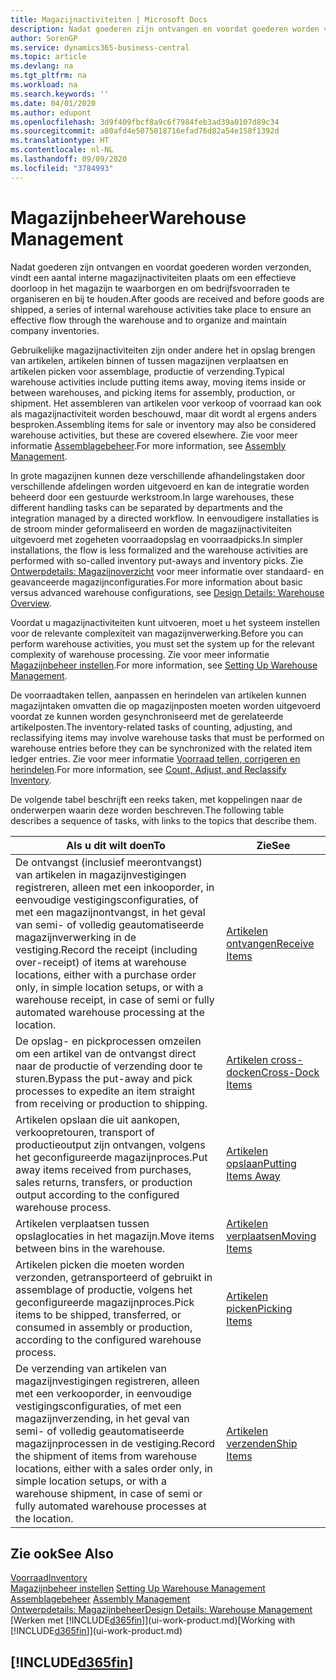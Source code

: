 ```yaml
---
title: Magazijnactiviteiten | Microsoft Docs
description: Nadat goederen zijn ontvangen en voordat goederen worden verzonden, vindt een aantal interne magazijnactiviteiten plaats om een effectieve doorloop in het magazijn te waarborgen en om bedrijfsvoorraden te organiseren en bij te houden.
author: SorenGP
ms.service: dynamics365-business-central
ms.topic: article
ms.devlang: na
ms.tgt_pltfrm: na
ms.workload: na
ms.search.keywords: ''
ms.date: 04/01/2020
ms.author: edupont
ms.openlocfilehash: 3d9f409fbcf8a9c6f7984feb3ad39a0107d89c34
ms.sourcegitcommit: a80afd4e5075018716efad76d82a54e158f1392d
ms.translationtype: HT
ms.contentlocale: nl-NL
ms.lasthandoff: 09/09/2020
ms.locfileid: "3784993"
---
```

# <a name="warehouse-management"></a><span data-ttu-id="4a6d1-103">Magazijnbeheer</span><span class="sxs-lookup"><span data-stu-id="4a6d1-103">Warehouse Management</span></span>
<span data-ttu-id="4a6d1-104">Nadat goederen zijn ontvangen en voordat goederen worden verzonden, vindt een aantal interne magazijnactiviteiten plaats om een effectieve doorloop in het magazijn te waarborgen en om bedrijfsvoorraden te organiseren en bij te houden.</span><span class="sxs-lookup"><span data-stu-id="4a6d1-104">After goods are received and before goods are shipped, a series of internal warehouse activities take place to ensure an effective flow through the warehouse and to organize and maintain company inventories.</span></span>

<span data-ttu-id="4a6d1-105">Gebruikelijke magazijnactiviteiten zijn onder andere het in opslag brengen van artikelen, artikelen binnen of tussen magazijnen verplaatsen en artikelen picken voor assemblage, productie of verzending.</span><span class="sxs-lookup"><span data-stu-id="4a6d1-105">Typical warehouse activities include putting items away, moving items inside or between warehouses, and picking items for assembly, production, or shipment.</span></span> <span data-ttu-id="4a6d1-106">Het assembleren van artikelen voor verkoop of voorraad kan ook als magazijnactiviteit worden beschouwd, maar dit wordt al ergens anders besproken.</span><span class="sxs-lookup"><span data-stu-id="4a6d1-106">Assembling items for sale or inventory may also be considered warehouse activities, but these are covered elsewhere.</span></span> <span data-ttu-id="4a6d1-107">Zie voor meer informatie [Assemblagebeheer](assembly-assemble-items.md).</span><span class="sxs-lookup"><span data-stu-id="4a6d1-107">For more information, see [Assembly Management](assembly-assemble-items.md).</span></span>  

<span data-ttu-id="4a6d1-108">In grote magazijnen kunnen deze verschillende afhandelingstaken door verschillende afdelingen worden uitgevoerd en kan de integratie worden beheerd door een gestuurde werkstroom.</span><span class="sxs-lookup"><span data-stu-id="4a6d1-108">In large warehouses, these different handling tasks can be separated by departments and the integration managed by a directed workflow.</span></span> <span data-ttu-id="4a6d1-109">In eenvoudigere installaties is de stroom minder geformaliseerd en worden de magazijnactiviteiten uitgevoerd met zogeheten voorraadopslag en voorraadpicks.</span><span class="sxs-lookup"><span data-stu-id="4a6d1-109">In simpler installations, the flow is less formalized and the warehouse activities are performed with so-called inventory put-aways and inventory picks.</span></span> <span data-ttu-id="4a6d1-110">Zie [Ontwerpdetails: Magazijnoverzicht](design-details-warehouse-overview.md) voor meer informatie over standaard- en geavanceerde magazijnconfiguraties.</span><span class="sxs-lookup"><span data-stu-id="4a6d1-110">For more information about basic versus advanced warehouse configurations, see [Design Details: Warehouse Overview](design-details-warehouse-overview.md).</span></span>

<span data-ttu-id="4a6d1-111">Voordat u magazijnactiviteiten kunt uitvoeren, moet u het systeem instellen voor de relevante complexiteit van magazijnverwerking.</span><span class="sxs-lookup"><span data-stu-id="4a6d1-111">Before you can perform warehouse activities, you must set the system up for the relevant complexity of warehouse processing.</span></span> <span data-ttu-id="4a6d1-112">Zie voor meer informatie [Magazijnbeheer instellen](warehouse-setup-warehouse.md).</span><span class="sxs-lookup"><span data-stu-id="4a6d1-112">For more information, see [Setting Up Warehouse Management](warehouse-setup-warehouse.md).</span></span>

<span data-ttu-id="4a6d1-113">De voorraadtaken tellen, aanpassen en herindelen van artikelen kunnen magazijntaken omvatten die op magazijnposten moeten worden uitgevoerd voordat ze kunnen worden gesynchroniseerd met de gerelateerde artikelposten.</span><span class="sxs-lookup"><span data-stu-id="4a6d1-113">The inventory-related tasks of counting, adjusting, and reclassifying items may involve warehouse tasks that must be performed on warehouse entries before they can be synchronized with the related item ledger entries.</span></span> <span data-ttu-id="4a6d1-114">Zie voor meer informatie [Voorraad tellen, corrigeren en herindelen](inventory-how-count-adjust-reclassify.md).</span><span class="sxs-lookup"><span data-stu-id="4a6d1-114">For more information, see [Count, Adjust, and Reclassify Inventory](inventory-how-count-adjust-reclassify.md).</span></span>

 <span data-ttu-id="4a6d1-115">De volgende tabel beschrijft een reeks taken, met koppelingen naar de onderwerpen waarin deze worden beschreven.</span><span class="sxs-lookup"><span data-stu-id="4a6d1-115">The following table describes a sequence of tasks, with links to the topics that describe them.</span></span>   

|<span data-ttu-id="4a6d1-116">**Als u dit wilt doen**</span><span class="sxs-lookup"><span data-stu-id="4a6d1-116">**To**</span></span>|<span data-ttu-id="4a6d1-117">**Zie**</span><span class="sxs-lookup"><span data-stu-id="4a6d1-117">**See**</span></span>|  
|------------|-------------|  
|<span data-ttu-id="4a6d1-118">De ontvangst (inclusief meerontvangst) van artikelen in magazijnvestigingen registreren, alleen met een inkooporder, in eenvoudige vestigingsconfiguraties, of met een magazijnontvangst, in het geval van semi- of volledig geautomatiseerde magazijnverwerking in de vestiging.</span><span class="sxs-lookup"><span data-stu-id="4a6d1-118">Record the receipt (including over-receipt) of items at warehouse locations, either with a purchase order only, in simple location setups, or with a warehouse receipt, in case of semi or fully automated warehouse processing at the location.</span></span>|[<span data-ttu-id="4a6d1-119">Artikelen ontvangen</span><span class="sxs-lookup"><span data-stu-id="4a6d1-119">Receive Items</span></span>](warehouse-how-receive-items.md)|
|<span data-ttu-id="4a6d1-120">De opslag- en pickprocessen omzeilen om een artikel van de ontvangst direct naar de productie of verzending door te sturen.</span><span class="sxs-lookup"><span data-stu-id="4a6d1-120">Bypass the put-away and pick processes to expedite an item straight from receiving or production to shipping.</span></span>|[<span data-ttu-id="4a6d1-121">Artikelen cross-docken</span><span class="sxs-lookup"><span data-stu-id="4a6d1-121">Cross-Dock Items</span></span>](warehouse-how-to-cross-dock-items.md)|    
|<span data-ttu-id="4a6d1-122">Artikelen opslaan die uit aankopen, verkoopretouren, transport of productieoutput zijn ontvangen, volgens het geconfigureerde magazijnproces.</span><span class="sxs-lookup"><span data-stu-id="4a6d1-122">Put away items received from purchases, sales returns, transfers, or production output according to the configured warehouse process.</span></span>|[<span data-ttu-id="4a6d1-123">Artikelen opslaan</span><span class="sxs-lookup"><span data-stu-id="4a6d1-123">Putting Items Away</span></span>](warehouse-put-away-items.md)|
|<span data-ttu-id="4a6d1-124">Artikelen verplaatsen tussen opslaglocaties in het magazijn.</span><span class="sxs-lookup"><span data-stu-id="4a6d1-124">Move items between bins in the warehouse.</span></span>|[<span data-ttu-id="4a6d1-125">Artikelen verplaatsen</span><span class="sxs-lookup"><span data-stu-id="4a6d1-125">Moving Items</span></span>](warehouse-move-items.md)|
|<span data-ttu-id="4a6d1-126">Artikelen picken die moeten worden verzonden, getransporteerd of gebruikt in assemblage of productie, volgens het geconfigureerde magazijnproces.</span><span class="sxs-lookup"><span data-stu-id="4a6d1-126">Pick items to be shipped, transferred, or consumed in assembly or production, according to the configured warehouse process.</span></span>|[<span data-ttu-id="4a6d1-127">Artikelen picken</span><span class="sxs-lookup"><span data-stu-id="4a6d1-127">Picking Items</span></span>](warehouse-pick-items.md)|
|<span data-ttu-id="4a6d1-128">De verzending van artikelen van magazijnvestigingen registreren, alleen met een verkooporder, in eenvoudige vestigingsconfiguraties, of met een magazijnverzending, in het geval van semi- of volledig geautomatiseerde magazijnprocessen in de vestiging.</span><span class="sxs-lookup"><span data-stu-id="4a6d1-128">Record the shipment of items from warehouse locations, either with a sales order only, in simple location setups, or with a warehouse shipment, in case of semi or fully automated warehouse processes at the location.</span></span>|[<span data-ttu-id="4a6d1-129">Artikelen verzenden</span><span class="sxs-lookup"><span data-stu-id="4a6d1-129">Ship Items</span></span>](warehouse-how-ship-items.md)|  

## <a name="see-also"></a><span data-ttu-id="4a6d1-130">Zie ook</span><span class="sxs-lookup"><span data-stu-id="4a6d1-130">See Also</span></span>  
[<span data-ttu-id="4a6d1-131">Voorraad</span><span class="sxs-lookup"><span data-stu-id="4a6d1-131">Inventory</span></span>](inventory-manage-inventory.md)  
<span data-ttu-id="4a6d1-132">[Magazijnbeheer instellen](warehouse-setup-warehouse.md)   </span><span class="sxs-lookup"><span data-stu-id="4a6d1-132">[Setting Up Warehouse Management](warehouse-setup-warehouse.md)   </span></span>  
<span data-ttu-id="4a6d1-133">[Assemblagebeheer](assembly-assemble-items.md)  </span><span class="sxs-lookup"><span data-stu-id="4a6d1-133">[Assembly Management](assembly-assemble-items.md)  </span></span>  
[<span data-ttu-id="4a6d1-134">Ontwerpdetails: Magazijnbeheer</span><span class="sxs-lookup"><span data-stu-id="4a6d1-134">Design Details: Warehouse Management</span></span>](design-details-warehouse-management.md)  
<span data-ttu-id="4a6d1-135">[Werken met [!INCLUDE[d365fin](includes/d365fin_md.md)]](ui-work-product.md)</span><span class="sxs-lookup"><span data-stu-id="4a6d1-135">[Working with [!INCLUDE[d365fin](includes/d365fin_md.md)]](ui-work-product.md)</span></span>  

## [!INCLUDE[d365fin](includes/free_trial_md.md)]  
